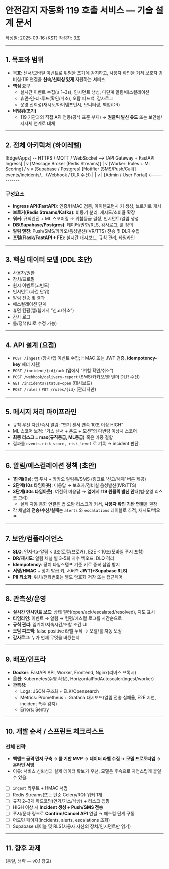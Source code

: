 # 안전감지 자동화 119 호출 서비스 — 기술 설계 문서

작성일: 2025-09-16 (KST)
작성자: 3조

---

## 1. 목표와 범위

- **목표**: 센서/모바일 이벤트로 위험을 조기에 감지하고, 사용자 확인을 거쳐 보호자·경비실·119 연결을 **신속/신뢰성 있게** 지원하는 서비스.
- **핵심 요구**
    - 실시간 이벤트 수집(≤ 1–3s), 인시던트 생성, 다단계 알림/에스컬레이션
    - 휴먼‑인‑더‑루프(확인/취소), 오탐 피드백, 감사로그
    - 운영 신뢰성(재시도/아이템포턴시, 모니터링, 백업/DR)
- **비범위(초기)**
    - 119 기관과의 직접 API 연동(공식 표준 부재) → **원클릭 발신 유도** 또는 보안실/지자체 연계로 대체

---

## 2. 전체 아키텍처 (하이레벨)

[Edge/Apps] -- HTTPS / MQTT / WebSocket -->
[API Gateway + FastAPI Ingress]
|
v
[Message Broker (Redis Streams)]
|
v
[Worker: Rules + ML Scoring]
/
v v
[Supabase / Postgres] [Notifier (SMS/Push/Call)]
events/incidents/... (Webhook / DLR 수신)
| |
v |
[Admin / User Portal] <-----------

### 구성요소

- **Ingress API(FastAPI)**: 인증/HMAC 검증, 아이템포턴시 키 생성, 브로커로 게시
- **브로커(Redis Streams/Kafka)**: 비동기 분리, 재시도/소비율 확장
- **워커**: 규칙엔진 + ML 스코어링 → 위험등급 결정, 인시던트/알림 생성
- **DB(Supabase/Postgres)**: 데이터/권한/RLS, 감사로그, 룰 정의
- **알림 엔진**: Push/SMS/카카오/음성발신(IVR/TTS) 전송 및 DLR 수집
- **포털(Flask/FastAPI + FE)**: 실시간 대시보드, 규칙 관리, 타임라인

---

## 3. 핵심 데이터 모델 (DDL 초안)

- 사용자/권한
- 장치/프로필
- 원시 이벤트(고빈도)
- 인시던트(사건 단위)
- 알림 전송 및 결과
- 에스컬레이션 단계
- 휴먼 컨펌(앱/웹에서 “신고/취소”)
- 감사 로그
- 룰/정책(UI로 수정 가능)

---

## 4. API 설계 (요점)

- `POST /ingest` (장치/앱 이벤트 수집; HMAC 또는 JWT 검증, **idempotency-key** 헤더 지원)
- `POST /incident/{id}/ack` (앱에서 “위험 확인/취소”)
- `POST /webhook/delivery-report` (SMS/카카오/콜 벤더 DLR 수신)
- `GET /incidents?status=open` (대시보드)
- `POST /rules` / `PUT /rules/{id}` (관리자만)

---

## 5. 메시지 처리 파이프라인

- 규칙 우선 차단/즉시 알림: “연기 센서 연속 10초 이상 HIGH”
- ML 스코어 보정: “가스 센서 + 온도 + 모션”의 다변량 이상치 스코어
- **최종 리스크 = max(규칙등급, ML등급)** 혹은 가중 결합
- 결과를 `events.risk_score, risk_level` 로 기록 → incident 판단.

---

## 6. 알림/에스컬레이션 정책 (초안)

- **1단계(0s)**: 앱 푸시 + 카카오 알림톡/SMS (링크로 ‘신고/해제’ 버튼 제공)
- **2단계(10s 타임아웃)**: 미응답 → 보호자/경비실 음성발신(IVR/TTS)
- **3단계(30s 타임아웃)**: 여전히 미응답 → **앱에서 119 원클릭 발신 안내**(법·운영 리스크 고려)
    - 실제 자동 통화 연결은 법·오탐 리스크가 커서, **사용자 확인 기반 연결**을 권장
- 각 채널의 **전송/수신/실패**는 `alerts` 와 `escalations` 테이블로 추적, 재시도/백오프

---

## 7. 보안/컴플라이언스

- **SLO**: 인지-to-알림 < 3초(로컬/브로커), E2E < 10초(모바일 푸시 포함)
- **DR/재시도**: 알림 채널 별 3-5회 지수 백오프, DLQ 격리
- **Idempotency**: 장치 타임스탬프 기준 키로 중복 삽입 방지
- **서명/HMAC** + 장치 발급 키, 서버측 **JWT(+Supabase RLS)**
- **PII 최소화**: 위치/전화번호는 별도 암호화 저장 또는 접근제어

---

## 8. 관측성/운영

- **실시간 인시던트 보드**: 상태 필터(open/ack/escalated/resolved), 지도 표시
- **타임라인**: 이벤트 → 알림 → 컨펌/에스컬 로그를 시간순으로
- **규칙 관리**: 임계치/지속시간/조합 조건 UI
- **오탐 피드백**: false positive 라벨 누적 → 모델/룰 자동 보정
- **감사로그**: 누가 언제 무엇을 바꿨는지

---

## 9. 배포/인프라

- **Docker**: FastAPI API, Worker, Frontend, Nginx(리버스 프록시)
- **옵션**: Kubernetes(수평 확장), HorizontalPodAutoscaler(ingest/worker)
- **관측성**:
    - Logs: JSON 구조화 + ELK/Opensearch
    - Metrics: Prometheus + Grafana 대시보드(알림 전송 실패율, E2E 지연, incident 폭주 감지)
    - Errors: Sentry

---

## 10. 개발 순서 / 스프린트 체크리스트

### 전체 전략

- **백엔드 골격 먼저 구축 → 룰 기반 MVP → 데이터 라벨 수집 → 모델 프로토타입 → 온라인 서빙**
- 이유: 서비스 신뢰성과 실제 데이터 확보가 우선, 모델은 후속으로 자연스럽게 붙일 수 있음.

- [ ]  `ingest` 라우트 + HMAC 서명
- [ ]  Redis Streams(또는 단순 Celery/RQ) 워커 1개
- [ ]  규칙 2~3개 하드코딩(연기/가스/낙상) + 리스크 맵핑
- [ ]  HIGH 이상 시 **Incident 생성 + Push/SMS 전송**
- [ ]  푸시/문자 링크로 **Confirm/Cancel API** 연결 → 에스컬 단계 구동
- [ ]  어드민 페이지(incidents, alerts, escalations 조회)
- [ ]  Supabase 테이블 및 RLS(사용자 자신의 장치/인시던트만 읽기)

---

## 11. 향후 과제

(동일, 생략 — v0.1 참고)